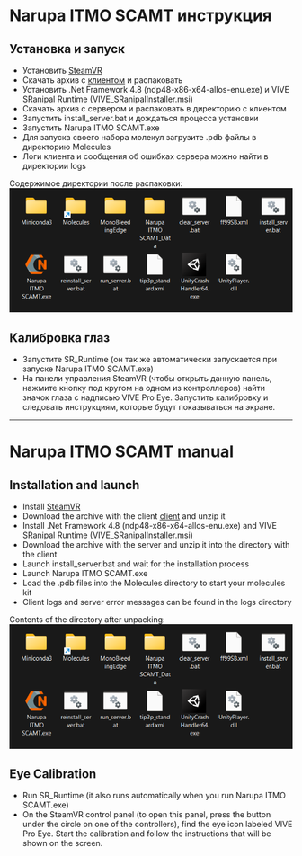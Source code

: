 # Narupa ITMO SCAMT инструкция

## Установка и запуск
- Установить [SteamVR](https://store.steampowered.com/app/250820/SteamVR)
- Скачать архив с [клиентом](https://github.com/gosvoh/ITMO-SCAMT/releases/latest) и распаковать
- Установить .Net Framework 4.8 (ndp48-x86-x64-allos-enu.exe) и VIVE SRanipal Runtime (VIVE_SRanipalInstaller.msi)
- Скачать архив с сервером и распаковать в директорию с клиентом
- Запустить install_server.bat и дождаться процесса установки
- Запустить Narupa ITMO SCAMT.exe
- Для запуска своего набора молекул загрузите .pdb файлы в директорию Molecules
- Логи клиента и сообщения об ошибках сервера можно найти в директории logs

Содержимое директории после распаковки:
![Сожержимое директории после распаковки](Directory.png)

## Калибровка глаз
- Запустите SR_Runtime (он так же автоматически запускается при запуске Narupa ITMO SCAMT.exe)
- На панели управления SteamVR (чтобы открыть данную панель, нажмите кнопку под кругом на одном из контроллеров) найти значок глаза с надписью VIVE Pro Eye. Запустить калибровку и следовать инструкциям, которые будут показываться на экране.

[//]: # (## Для разработки)
[//]: # (Весь код, который разрабатывается нами в рамках данного проекта, должен находиться в папке Scripts.)
[//]: # (Для простоты работы с SDKRanipal, обращайтесь к статическому классу SRanipal из любого места в коде, который уже содержит необходимые статические методы в упрощенной форме для работы с SDKRanipal &#40;todo: описание методов&#41;.)

---

# Narupa ITMO SCAMT manual

## Installation and launch
- Install [SteamVR](https://store.steampowered.com/app/250820/SteamVR)
- Download the archive with the client [client](https://github.com/gosvoh/ITMO-SCAMT/releases/latest) and unzip it
- Install .Net Framework 4.8 (ndp48-x86-x64-allos-enu.exe) and VIVE SRanipal Runtime (VIVE_SRanipalInstaller.msi)
- Download the archive with the server and unzip it into the directory with the client
- Launch install_server.bat and wait for the installation process
- Launch Narupa ITMO SCAMT.exe
- Load the .pdb files into the Molecules directory to start your molecules kit
- Client logs and server error messages can be found in the logs directory

Contents of the directory after unpacking:
![Contents of the directory after unpacking](Directory.png)

## Eye Calibration
- Run SR_Runtime (it also runs automatically when you run Narupa ITMO SCAMT.exe)
- On the SteamVR control panel (to open this panel, press the button under the circle on one of the controllers), find the eye icon labeled VIVE Pro Eye. Start the calibration and follow the instructions that will be shown on the screen.
